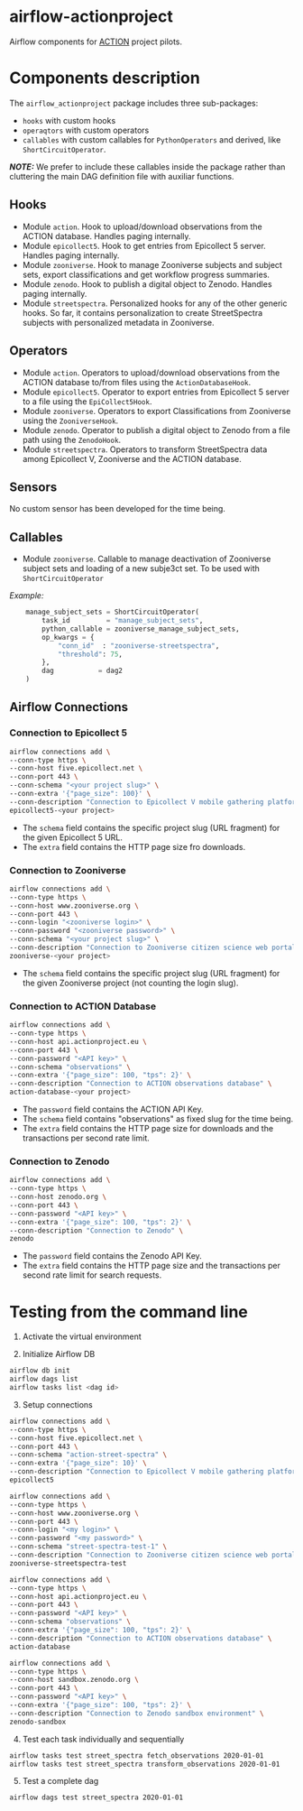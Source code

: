 # airflow-actionproject
Airflow components for [ACTION](https://actionproject.eu/) project pilots.

# Components description

The `airflow_actionproject` package includes three sub-packages:

* `hooks` with custom hooks
* `operaqtors` with custom operators
* `callables` with custom callables for `PythonOperators` and derived, like `ShortCircuitOperator`.

***NOTE:*** We prefer to include these callables inside the package rather than cluttering the main DAG definition file with auxiliar functions.

## Hooks

* Module `action`. Hook to upload/download observations from the ACTION database. Handles paging internally.
* Module `epicollect5`. Hook to get entries from Epicollect 5 server. Handles paging internally.
* Module `zooniverse`. Hook to manage Zooniverse subjects and subject sets, export classifications and get workflow progress summaries.
* Module `zenodo`. Hook to publish a digital object to Zenodo. Handles paging internally.
* Module `streetspectra`. Personalized hooks for any of the other generic hooks. So far, it contains personalization to create StreetSpectra subjects with personalized metadata in Zooniverse.

## Operators

* Module `action`. Operators to upload/download observations from the ACTION database to/from files using the `ActionDatabaseHook`.
* Module `epicollect5`. Operator to export entries from Epicollect 5 server to a file using the `EpiCollect5Hook`.
* Module `zooniverse`. Operators to export Classifications from Zooniverse using the `ZooniverseHook`.
* Module `zenodo`. Operator to publish a digital object to Zenodo from a file path using the `ZenodoHook`.
* Module `streetspectra`. Operators to transform StreetSpectra data among Epicollect V, Zooniverse and the ACTION database.

## Sensors

No custom sensor has been developed for the time being.

## Callables

* Module `zooniverse`. Callable to manage deactivation of Zooniverse subject sets and loading of a new subje3ct set. To be used with `ShortCircuitOperator`

*Example:*

```python
	manage_subject_sets = ShortCircuitOperator(
	    task_id         = "manage_subject_sets",
	    python_callable = zooniverse_manage_subject_sets,
	    op_kwargs = {
	        "conn_id"  : "zooniverse-streetspectra",
	        "threshold": 75,
	    },
	    dag           = dag2
	)
```
## Airflow Connections

### Connection to Epicollect 5

```bash
airflow connections add \
--conn-type https \
--conn-host five.epicollect.net \
--conn-port 443 \
--conn-schema "<your project slug>" \
--conn-extra '{"page_size": 100}' \
--conn-description "Connection to Epicollect V mobile gathering platform" \
epicollect5-<your project>
```
* The `schema` field contains the specific project slug (URL fragment) for the given Epicollect 5 URL.
* The `extra` field contains the HTTP page size fro downloads.

### Connection to Zooniverse

```bash
airflow connections add \
--conn-type https \
--conn-host www.zooniverse.org \
--conn-port 443 \
--conn-login "<zooniverse login>" \
--conn-password "<zooniverse password>" \
--conn-schema "<your project slug>" \
--conn-description "Connection to Zooniverse citizen science web portal" \
zooniverse-<your project>
```

* The `schema` field contains the specific project slug (URL fragment) for the given Zooniverse project (not counting the login slug).

### Connection to ACTION Database

```bash
airflow connections add \
--conn-type https \
--conn-host api.actionproject.eu \
--conn-port 443 \
--conn-password "<API key>" \
--conn-schema "observations" \
--conn-extra '{"page_size": 100, "tps": 2}' \
--conn-description "Connection to ACTION observations database" \
action-database-<your project>
```

* The `password` field contains the ACTION API Key.
* The `schema` field contains "observations" as fixed slug for the time being.
* The `extra` field contains the HTTP page size for downloads and the transactions per second rate limit.


### Connection to Zenodo

```bash
airflow connections add \
--conn-type https \
--conn-host zenodo.org \
--conn-port 443 \
--conn-password "<API key>" \
--conn-extra '{"page_size": 100, "tps": 2}' \
--conn-description "Connection to Zenodo" \
zenodo
```

* The `password` field contains the Zenodo API Key.
* The `extra` field contains the HTTP page size and the transactions per second rate limit for search requests.


# Testing from the command line

1. Activate the virtual environment

2. Initialize Airflow DB
```bash
airflow db init
airflow dags list
airflow tasks list <dag id>
```

3. Setup connections

```bash
airflow connections add \
--conn-type https \
--conn-host five.epicollect.net \
--conn-port 443 \
--conn-schema "action-street-spectra" \
--conn-extra '{"page_size": 10}' \
--conn-description "Connection to Epicollect V mobile gathering platform" \
epicollect5
```

```bash
airflow connections add \
--conn-type https \
--conn-host www.zooniverse.org \
--conn-port 443 \
--conn-login "<my login>" \
--conn-password "<my password>" \
--conn-schema "street-spectra-test-1" \
--conn-description "Connection to Zooniverse citizen science web portal" \
zooniverse-streetspectra-test
```

```bash
airflow connections add \
--conn-type https \
--conn-host api.actionproject.eu \
--conn-port 443 \
--conn-password "<API key>" \
--conn-schema "observations" \
--conn-extra '{"page_size": 100, "tps": 2}' \
--conn-description "Connection to ACTION observations database" \
action-database
```

```bash
airflow connections add \
--conn-type https \
--conn-host sandbox.zenodo.org \
--conn-port 443 \
--conn-password "<API key>" \
--conn-extra '{"page_size": 100, "tps": 2}' \
--conn-description "Connection to Zenodo sandbox environment" \
zenodo-sandbox
```

4. Test each task individually and sequentially
```bash
airflow tasks test street_spectra fetch_observations 2020-01-01
airflow tasks test street_spectra transform_observations 2020-01-01
```
5. Test a complete dag
```bash
airflow dags test street_spectra 2020-01-01
```